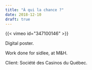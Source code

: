 ```yaml
---
title: "À qui la chance ?"
date: 2018-12-10
draft: true
---
```


{{< vimeo id="347100146" >}}

Digital poster.

Work done for sidlee, at M&H.

Client: Société des Casinos du Québec.